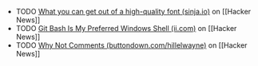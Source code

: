- TODO [What you can get out of a high-quality font (sinja.io)](https://news.ycombinator.com/item?id=41502721) on [[Hacker News]]
- TODO [Git Bash Is My Preferred Windows Shell (ii.com)](https://news.ycombinator.com/item?id=41504832) on [[Hacker News]]
- TODO [Why Not Comments (buttondown.com/hillelwayne)](https://news.ycombinator.com/item?id=41505389) on [[Hacker News]]